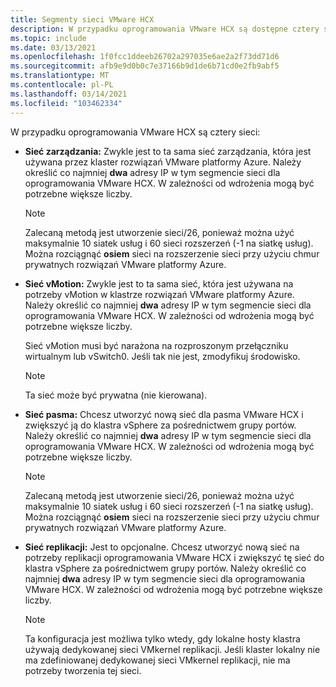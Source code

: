 ```yaml
---
title: Segmenty sieci VMware HCX
description: W przypadku oprogramowania VMware HCX są dostępne cztery sieci.
ms.topic: include
ms.date: 03/13/2021
ms.openlocfilehash: 1f0fcc1ddeeb26702a297035e6ae2a2f73dd71d6
ms.sourcegitcommit: afb9e9d0b0c7e37166b9d1de6b71cd0e2fb9abf5
ms.translationtype: MT
ms.contentlocale: pl-PL
ms.lasthandoff: 03/14/2021
ms.locfileid: "103462334"
---
```

<!-- Used in avs-production-ready-deployment.md and tutorial-deploy-vmware-hcx.md -->

W przypadku oprogramowania VMware HCX są cztery sieci:

- **Sieć zarządzania:** Zwykle jest to ta sama sieć zarządzania, która jest używana przez klaster rozwiązań VMware platformy Azure. Należy określić co najmniej **dwa** adresy IP w tym segmencie sieci dla oprogramowania VMware HCX. W zależności od wdrożenia mogą być potrzebne większe liczby.

   > [!NOTE]
   > Zalecaną metodą jest utworzenie sieci/26, ponieważ można użyć maksymalnie 10 siatek usług i 60 sieci rozszerzeń (-1 na siatkę usług). Można rozciągnąć **osiem** sieci na rozszerzenie sieci przy użyciu chmur prywatnych rozwiązań VMware platformy Azure.
   >
   
- **Sieć vMotion:** Zwykle jest to ta sama sieć, która jest używana na potrzeby vMotion w klastrze rozwiązań VMware platformy Azure.  Należy określić co najmniej **dwa** adresy IP w tym segmencie sieci dla oprogramowania VMware HCX. W zależności od wdrożenia mogą być potrzebne większe liczby.  

   Sieć vMotion musi być narażona na rozproszonym przełączniku wirtualnym lub vSwitch0. Jeśli tak nie jest, zmodyfikuj środowisko.

   > [!NOTE]
   > Ta sieć może być prywatna (nie kierowana).

- **Sieć pasma:** Chcesz utworzyć nową sieć dla pasma VMware HCX i zwiększyć ją do klastra vSphere za pośrednictwem grupy portów. Należy określić co najmniej **dwa** adresy IP w tym segmencie sieci dla oprogramowania VMware HCX. W zależności od wdrożenia mogą być potrzebne większe liczby.  

   > [!NOTE]
   > Zalecaną metodą jest utworzenie sieci/26, ponieważ można użyć maksymalnie 10 siatek usług i 60 sieci rozszerzeń (-1 na siatkę usług). Można rozciągnąć **osiem** sieci na rozszerzenie sieci przy użyciu chmur prywatnych rozwiązań VMware platformy Azure.
   >
   
- **Sieć replikacji:** Jest to opcjonalne. Chcesz utworzyć nową sieć na potrzeby replikacji oprogramowania VMware HCX i zwiększyć tę sieć do klastra vSphere za pośrednictwem grupy portów. Należy określić co najmniej **dwa** adresy IP w tym segmencie sieci dla oprogramowania VMware HCX. W zależności od wdrożenia mogą być potrzebne większe liczby.

   > [!NOTE]
   > Ta konfiguracja jest możliwa tylko wtedy, gdy lokalne hosty klastra używają dedykowanej sieci VMkernel replikacji.  Jeśli klaster lokalny nie ma zdefiniowanej dedykowanej sieci VMkernel replikacji, nie ma potrzeby tworzenia tej sieci.
